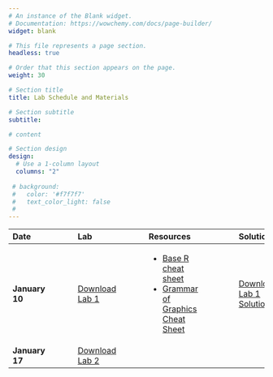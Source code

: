 ```yaml
---
# An instance of the Blank widget.
# Documentation: https://wowchemy.com/docs/page-builder/
widget: blank

# This file represents a page section.
headless: true

# Order that this section appears on the page.
weight: 30

# Section title
title: Lab Schedule and Materials

# Section subtitle
subtitle:

# content

# Section design
design:
  # Use a 1-column layout
  columns: "2" 
  
 # background:
 #   color: '#f7f7f7'
 #   text_color_light: false
 # 
---
```


Date | | | |  Lab | | | |Resources | | | | | Solution
:--- | --- | --- | --- |  :--- |  --- |  --- |  --- |  :--- | --- | --- | --- | --- | :---
**January 10** | | | | <a href="https://github.com/bosafoagyare/web-academic/blob/master/content/courses/stats306-W22/Lab-Notes/lab01.ipynb" download>Download Lab 1</a> | | | | <ul><li>[Base R cheat sheet](https://github.com/rstudio/cheatsheets/blob/main/base-r.pdf) </li><li>[Grammar of Graphics Cheat Sheet](https://raw.githubusercontent.com/rstudio/cheatsheets/main/data-visualization.pdf)</li></ul>| | | | | <a href="https://github.com/bosafoagyare/web-academic/blob/master/content/courses/stats306-W22/Lab-Notes/lab01_solution.ipynb" target="_blank" rel="noopener noreferrer" download>Download Lab 1 Solution</a>
**January 17** | | | | <a href="https://github.com/bosafoagyare/web-academic/blob/master/content/courses/stats306-W22/Lab-Notes/lab02.ipynb" download>Download Lab 2</a>  | | | | | | | |  |
 
